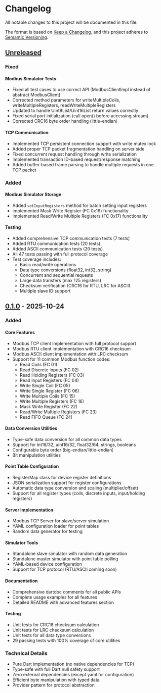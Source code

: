 # Changelog

All notable changes to this project will be documented in this file.

The format is based on [Keep a Changelog](https://keepachangelog.com/en/1.0.0/),
and this project adheres to [Semantic Versioning](https://semver.org/spec/v2.0.0.html).

## [Unreleased]

### Fixed

#### Modbus Simulator Tests
- Fixed all test cases to use correct API (ModbusClientImpl instead of abstract ModbusClient)
- Corrected method parameters for writeMultipleCoils, writeMultipleRegisters, readWriteMultipleRegisters
- Updated to handle Uint8List/Uint16List return values correctly
- Fixed serial port initialization (call open() before accessing stream)
- Corrected CRC16 byte order handling (little-endian)

#### TCP Communication
- Implemented TCP persistent connection support with write mutex lock
- Added proper TCP packet fragmentation handling on server side
- Fixed concurrent request handling through write serialization
- Implemented transaction ID-based request/response matching
- Added buffer-based frame parsing to handle multiple requests in one TCP packet

### Added

#### Modbus Simulator Storage
- Added `setInputRegisters` method for batch setting input registers
- Implemented Mask Write Register (FC 0x16) functionality
- Implemented Read/Write Multiple Registers (FC 0x17) functionality

#### Testing
- Added comprehensive TCP communication tests (7 tests)
- Added RTU communication tests (20 tests)
- Added ASCII communication tests (20 tests)
- All 47 tests passing with full protocol coverage
- Test coverage includes:
  - Basic read/write operations
  - Data type conversions (float32, int32, string)
  - Concurrent and sequential requests
  - Large data transfers (max 125 registers)
  - Checksum verification (CRC16 for RTU, LRC for ASCII)
  - Multiple slave ID support

## [0.1.0] - 2025-10-24

### Added

#### Core Features
- Modbus TCP client implementation with full protocol support
- Modbus RTU client implementation with CRC16 checksum
- Modbus ASCII client implementation with LRC checksum
- Support for 11 common Modbus function codes:
  - Read Coils (FC 01)
  - Read Discrete Inputs (FC 02)
  - Read Holding Registers (FC 03)
  - Read Input Registers (FC 04)
  - Write Single Coil (FC 05)
  - Write Single Register (FC 06)
  - Write Multiple Coils (FC 15)
  - Write Multiple Registers (FC 16)
  - Mask Write Register (FC 22)
  - Read/Write Multiple Registers (FC 23)
  - Read FIFO Queue (FC 24)

#### Data Conversion Utilities
- Type-safe data conversion for all common data types
- Support for int16/32, uint16/32, float32/64, strings, booleans
- Configurable byte order (big-endian/little-endian)
- Bit manipulation utilities

#### Point Table Configuration
- RegisterMap class for device register definitions
- JSON serialization support for register configurations
- Automatic data type conversion and scaling (multiplier/offset)
- Support for all register types (coils, discrete inputs, input/holding registers)

#### Server Implementation
- Modbus TCP Server for slave/server simulation
- YAML configuration loader for point tables
- Random data generator for testing

#### Simulator Tools
- Standalone slave simulator with random data generation
- Standalone master simulator with point table polling
- YAML-based device configuration
- Support for TCP protocol (RTU/ASCII coming soon)

#### Documentation
- Comprehensive dartdoc comments for all public APIs
- Complete usage examples for all features
- Detailed README with advanced features section

#### Testing
- Unit tests for CRC16 checksum calculation
- Unit tests for LRC checksum calculation
- Unit tests for all data type conversions
- 29 passing tests with 100% coverage of core utilities

### Technical Details
- Pure Dart implementation (no native dependencies for TCP)
- Type-safe with full Dart null safety support
- Zero external dependencies (except yaml for configuration)
- Efficient byte manipulation with typed data
- Provider pattern for protocol abstraction

[Unreleased]: https://github.com/annabe1la/dart-modbus/compare/v0.1.0...HEAD
[0.1.0]: https://github.com/annabe1la/dart-modbus/releases/tag/v0.1.0
